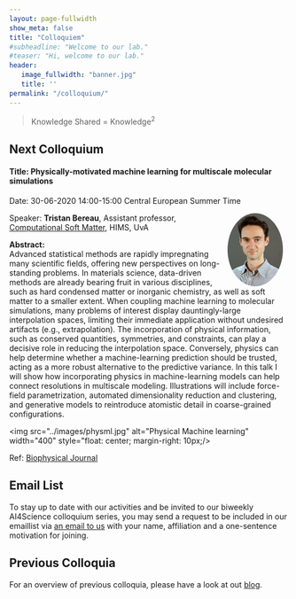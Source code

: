 ```yaml
---
layout: page-fullwidth 
show_meta: false
title: "Colloquiem"
#subheadline: "Welcome to our lab."
#teaser: "Hi, welcome to our lab."
header:
   image_fullwidth: "banner.jpg"
   title: ''
permalink: "/colloquium/"
---
```

> Knowledge Shared = Knowledge<sup>2</sup>

## Next Colloquium

#### Title:  Physically-motivated machine learning for multiscale molecular simulations

Date: 30-06-2020 14:00-15:00 Central European Summer Time

 <img src="../people/tristan_bereau.jpg"
     alt="Tristan Bereau"
     width="100"
     style="float: right; margin-right: 10px; border-radius:50%;" />

Speaker: **Tristan Bereau**, Assistant professor, [Computational Soft Matter][1], HIMS, UvA

**Abstract:** <br/>
Advanced statistical methods are rapidly impregnating many scientific fields, offering new perspectives on long-standing problems. In materials science, data-driven methods are already bearing fruit in various disciplines, such as hard condensed matter or inorganic chemistry, as well as soft matter to a smaller extent.
When coupling machine learning to molecular simulations, many problems of interest display dauntingly-large interpolation spaces, limiting their immediate application without undesired artifacts (e.g., extrapolation). The incorporation of physical information, such as conserved quantities, symmetries, and constraints, can play a decisive role in reducing the interpolation space. Conversely, physics can help determine whether a machine-learning prediction should be trusted, acting as a more robust alternative to the predictive variance.
In this talk I will show how incorporating physics in machine-learning models can help connect resolutions in multiscale modeling. Illustrations will include force-field parametrization, automated dimensionality reduction and clustering, and generative models to reintroduce atomistic detail in coarse-grained configurations.

<img src="../images/physml.jpg"
     alt="Physical Machine learning"
     width="400"
     style="float: center; margin-right: 10px;/>
<p>Ref: <a href=""https://www.cell.com/biophysj/fulltext/S0006-3495(20)30114-4>Biophysical Journal</a></p>

## Email List
To stay up to date with our activities and be invited to our biweekly AI4Science colloquium series, you may send a request to be included in our emaillist via [an email to us][9] with your name, affiliation and a one-sentence motivation for joining.

## Previous Colloquia
For an overview of previous colloquia, please have a look at out [blog][2].

[1]: https://bereau.group/
[2]: /blog/
[9]: /laboratory/
